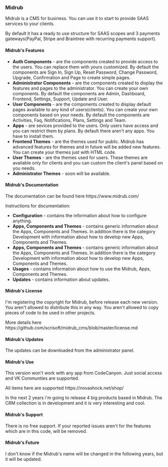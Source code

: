 <h3>Midrub</h3>

<p>Midrub is a CMS for business. You can use it to start to provide SAAS services to your clients.</p>

<p>By default it has a ready to use structure for SAAS scopes and 3 payments gateways(PayPal, Stripe and Braintree with recurring payments support).</p>

<h4>Midrub's Features</h4>

<ul>
    <li>
        <strong>Auth Components</strong> - are the components created to provide access to the users. You can replace them with yours customized. By default the components are Sign In, Sign Up, Reset Password, Change Password, Upgrade, Confirmation and Page to create simple pages.
    </li>
    <li>
        <strong>Administrator Components</strong> - are the components created to display the features and pages to the administrator. You can create your own components. By default the components are Admin, Dashboard, Frontend, Settings, Support, Update and User.
    </li>
    <li>
        <strong>User Components</strong> - are the components created to display default pages available to any kind of users(clients). You can create your own components based on your needs. By default the components are Activities, Faq, Notifications, Plans, Settings and Team.
    </li>
    <li>
        <strong>Apps</strong> - are sevices provided to the users. Only users have access and you can restrict them by plans. By default there aren't any apps. You have to install them.
    </li>
    <li>
        <strong>Frontend Themes</strong> - are the themes used for public. Midrub has advanced features for themes and in future will be added new features. You can create your themes just with HTML code.
    </li>
    <li>
        <strong>User Themes</strong> - are the themes used for users. These themes are available only for clients and you can custom the client's panel based on you needs.
    </li>
    <li>
        <strong>Administrator Themes</strong> - soon will be available.
    </li>
</ul>

<h4>Midrub's Documentation</h4>

<p>The documentation can be found here https://www.midrub.com/</p>

<p>Instructions for documentation:</p>
<ul>
    <li>
        <strong>Configuration</strong> - contains the information about how to configure anything.
    </li>
    <li>
        <strong>Apps, Components and Themes</strong> - contains generic information about the Apps, Components and Themes. In addition there is the category Development with information about how to develop new Apps, Components and Themes.
    </li>
    <li>
        <strong>Apps, Components and Themes</strong> - contains generic information about the Apps, Components and Themes. In addition there is the category Development with information about how to develop new Apps, Components and Themes.
    </li>
    <li>
        <strong>Usages</strong> - contains information about how to use the Midrub, Apps, Components and Themes.
    </li>
    <li>
        <strong>Updates</strong> - contains information about updates.
    </li>
</ul>

<h4>Midrub's License</h4>

<p>I'm registering the copyright for Midrub, before release each new version. You aren't allowed to distribute this in any way. You aren't allowed to copy pieces of code to be used in other projects.</p>

<p>More details here https://github.com/scrisoft/midrub_cms/blob/master/license.md</p>

<h4>Midrub's Updates</h4>

<p>The updates can be downloaded from the administrator panel.</p>

<h4>Midrub's Use</h4>

<p>This version won't work with any app from CodeCanyon. Just social access and VK Communties are supported. </p>

<p>All items here are supported https://novashock.net/shop/</p>

<p>In the next 2 years i'm going to release 4 big products based in Midrub. The CRM collection is in development and it is very interesting and cool.</p>

<h4>Midrub's Support</h4>

<p>There is no free support. If your reported issues aren't for the features which are in this code, will be removed.</p>

<h4>Midrub's Future</h4>

<p>I don't know if the Midrub's name will be changed in the following years, but it will be updated. </p>